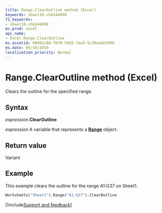 ```yaml
---
title: Range.ClearOutline method (Excel)
keywords: vbaxl10.chm144098
f1_keywords:
- vbaxl10.chm144098
ms.prod: excel
api_name:
- Excel.Range.ClearOutline
ms.assetid: 80d82c8d-7670-54b5-7aa5-5c39aadcb990
ms.date: 05/10/2019
localization_priority: Normal
---
```



# Range.ClearOutline method (Excel)

Clears the outline for the specified range.


## Syntax

_expression_.**ClearOutline**

_expression_ A variable that represents a **[Range](excel.range(object).md)** object.


## Return value

Variant


## Example

This example clears the outline for the range A1:G37 on Sheet1.

```vb
Worksheets("Sheet1").Range("A1:G37").ClearOutline
```




[!include[Support and feedback](~/includes/feedback-boilerplate.md)]

